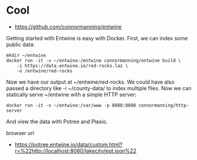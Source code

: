 
# Cool

- https://github.com/connormanning/entwine

Getting started with Entwine is easy with Docker. First, we can index some public data:

```
mkdir ~/entwine
docker run -it -v ~/entwine:/entwine connormanning/entwine build \
    -i https://data.entwine.io/red-rocks.laz \
    -o /entwine/red-rocks
```

Now we have our output at ~/entwine/red-rocks. We could have also passed a directory like -i ~/county-data/ to index multiple files. Now we can statically serve ~/entwine with a simple HTTP server:

```
docker run -it -v ~/entwine:/var/www -p 8080:8080 connormanning/http-server
```

And view the data with Potree and Plasio.


browser url
- https://potree.entwine.io/data/custom.html?r=%22http://localhost:8080/lakecity/ept.json%22
